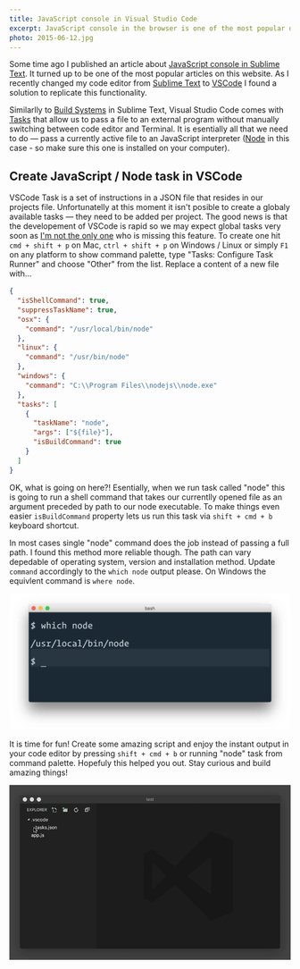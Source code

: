 ```yaml
---
title: JavaScript console in Visual Studio Code
excerpt: JavaScript console in the browser is one of the most popular debugging methods. It would be cool to see it's output straight in the code editor, isn't it?
photo: 2015-06-12.jpg
---
```


Some time ago I published an article about [JavaScript console in Sublime Text](https://pawelgrzybek.com/javascript-console-in-sublime-text/). It turned up to be one of the most popular articles on this website. As I recently changed my code editor from [Sublime Text](https://www.sublimetext.com/) to [VSCode](https://code.visualstudio.com/) I found a solution to replicate this functionality.

Similarlly to [Build Systems](http://docs.sublimetext.info/en/latest/reference/build_systems.html) in Sublime Text, Visual Studio Code comes with [Tasks](https://code.visualstudio.com/Docs/editor/tasks) that allow us to pass a file to an external program without manually switching between code editor and Terminal. It is esentially all that we need to do — pass a currently active file to an JavaScript interpreter ([Node](https://nodejs.org/en/) in this case - so make sure this one is installed on your computer).

## Create JavaScript / Node task in VSCode

VSCode Task is a set of instructions in a JSON file that resides in our projects file. Unfortunatelly at this moment it isn't posible to create a globaly available tasks — they need to be added per project. The good news is that the developement of VSCode is rapid so we may expect global tasks very soon as [I'm not the only one](https://github.com/Microsoft/vscode/issues/1435) who is missing this feature. To create one hit `cmd + shift + p` on Mac, `ctrl + shift + p` on Windows / Linux or simply `F1` on any platform to show command palette, type "Tasks: Configure Task Runner" and choose "Other" from the list. Replace a content of a new file with...

```json
{
  "isShellCommand": true,
  "suppressTaskName": true,
  "osx": {
    "command": "/usr/local/bin/node"
  },
  "linux": {
    "command": "/usr/bin/node"
  },
  "windows": {
    "command": "C:\\Program Files\\nodejs\\node.exe"
  },
  "tasks": [
    {
      "taskName": "node",
      "args": ["${file}"],
      "isBuildCommand": true
    }
  ]
}
```

OK, what is going on here?! Esentially, when we run task called "node" this is going to run a shell command that takes our currentlly opened file as an argument preceded by path to our node executable. To make things even easier `isBuildCommand` property lets us run this task via `shift + cmd + b` keyboard shortcut.

In most cases single "node" command does the job instead of passing a full path. I found this method more reliable though. The path can vary depedable of operating system, version and installation method. Update `command` accordingly to the `which node` output please. On Windows the equivlent command is `where node`.

![Find path to node executable in Terminal](/photos/2016-01-18-1.jpg)

It is time for fun! Create some amazing script and enjoy the instant output in your code editor by pressing `shift + cmd + b` or running "node" task from command palette. Hopefuly this helped you out. Stay curious and build amazing things!

![Find path to node executable in Terminal](/photos/2016-01-18-2.gif)
